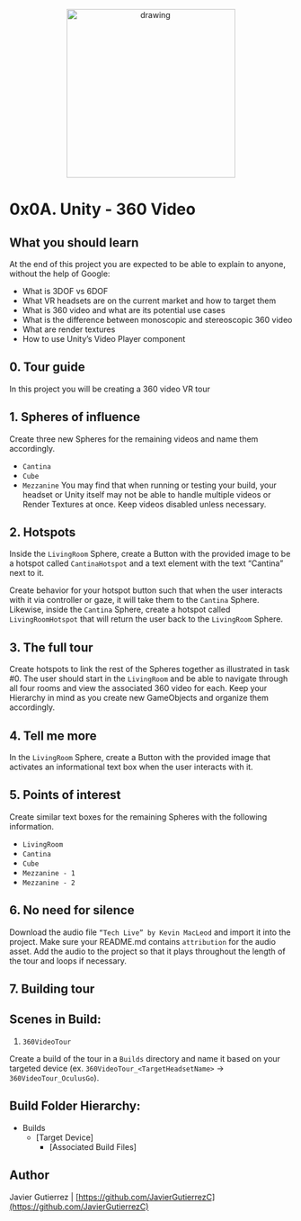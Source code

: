 <p align="center">
<img src="https://upload.wikimedia.org/wikipedia/commons/thumb/1/19/Unity_Technologies_logo.svg/275px-Unity_Technologies_logo.svg.png" alt="drawing" width="300"/>
</p>

# 0x0A. Unity - 360 Video

## What you should learn
At the end of this project you are expected to be able to explain to anyone, without the help of Google:

* What is 3DOF vs 6DOF
* What VR headsets are on the current market and how to target them
* What is 360 video and what are its potential use cases
* What is the difference between monoscopic and stereoscopic 360 video
* What are render textures
* How to use Unity’s Video Player component

## 0. Tour guide
In this project you will be creating a 360 video VR tour

## 1. Spheres of influence 
Create three new Spheres for the remaining videos and name them accordingly.

* ```Cantina```
* ```Cube```
* ```Mezzanine```
You may find that when running or testing your build, your headset or Unity itself may not be able to handle multiple videos or Render Textures at once. Keep videos disabled unless necessary.

## 2. Hotspots 
Inside the ```LivingRoom``` Sphere, create a Button with the provided image to be a hotspot called ```CantinaHotspot``` and a text element with the text “Cantina” next to it.

Create behavior for your hotspot button such that when the user interacts with it via controller or gaze, it will take them to the ```Cantina``` Sphere. Likewise, inside the ```Cantina``` Sphere, create a hotspot called ```LivingRoomHotspot``` that will return the user back to the ```LivingRoom``` Sphere.

## 3. The full tour 
Create hotspots to link the rest of the Spheres together as illustrated in task #0. The user should start in the ```LivingRoom``` and be able to navigate through all four rooms and view the associated 360 video for each. Keep your Hierarchy in mind as you create new GameObjects and organize them accordingly.

## 4. Tell me more
In the ```LivingRoom``` Sphere, create a Button with the provided image that activates an informational text box when the user interacts with it.

## 5. Points of interest 
Create similar text boxes for the remaining Spheres with the following information.
* ```LivingRoom```
* ```Cantina```
* ```Cube```
* ```Mezzanine - 1```
* ```Mezzanine - 2```

## 6. No need for silence
Download the audio file ```“Tech Live” by Kevin MacLeod``` and import it into the project. Make sure your README.md contains ```attribution``` for the audio asset. Add the audio to the project so that it plays throughout the length of the tour and loops if necessary.

## 7. Building tour 
## Scenes in Build:

1. ```360VideoTour```

Create a build of the tour in a ```Builds``` directory and name it based on your targeted device (ex. ```360VideoTour_<TargetHeadsetName>``` -> ```360VideoTour_OculusGo```).

## Build Folder Hierarchy:

* Builds
    * [Target Device]
        * [Associated Build Files]

## Author

Javier Gutierrez  | [https://github.com/JavierGutierrezC](https://github.com/JavierGutierrezC)


